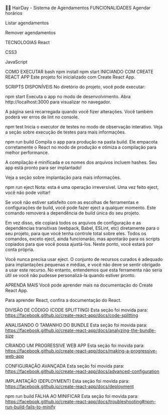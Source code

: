 💇‍♀️ HairDay - Sistema de Agendamentos
FUNCIONALIDADES
Agendar horários

Listar agendamentos

Remover agendamentos

TECNOLOGIAS
React

CSS3

JavaScript

COMO EXECUTAR
bash
npm install
npm start
INICIANDO COM CREATE REACT APP
Este projeto foi inicializado com Create React App.

SCRIPTS DISPONÍVEIS
No diretório do projeto, você pode executar:

npm start
Executa o app no modo de desenvolvimento.
Abra http://localhost:3000 para visualizar no navegador.

A página será recarregada quando você fizer alterações.
Você também poderá ver erros de lint no console.

npm test
Inicia o executor de testes no modo de observação interativo.
Veja a seção sobre execução de testes para mais informações.

npm run build
Compila o app para produção na pasta build.
Ele empacota corretamente o React no modo de produção e otimiza a compilação para melhor performance.

A compilação é minificada e os nomes dos arquivos incluem hashes.
Seu app está pronto para ser implantado!

Veja a seção sobre implantação para mais informações.

npm run eject
Nota: esta é uma operação irreversível. Uma vez feito eject, você não pode voltar!

Se você não estiver satisfeito com as escolhas de ferramentas e configurações de build, você pode fazer eject a qualquer momento. Este comando removerá a dependência de build única do seu projeto.

Em vez disso, ele copiará todos os arquivos de configuração e as dependências transitivas (webpack, Babel, ESLint, etc) diretamente para o seu projeto, para que você tenha controle total sobre eles. Todos os comandos, exceto eject, ainda funcionarão, mas apontarão para os scripts copiados para que você possa ajustá-los. Neste ponto, você estará por conta própria.

Você nunca precisa usar eject. O conjunto de recursos curados é adequado para implantações pequenas e médias, e você não deve se sentir obrigado a usar este recurso. No entanto, entendemos que esta ferramenta não seria útil se você não pudesse personalizá-la quando estiver pronto.

APRENDA MAIS
Você pode aprender mais na documentação do Create React App.

Para aprender React, confira a documentação do React.

DIVISÃO DE CÓDIGO (CODE SPLITTING)
Esta seção foi movida para: https://facebook.github.io/create-react-app/docs/code-splitting

ANALISANDO O TAMANHO DO BUNDLE
Esta seção foi movida para: https://facebook.github.io/create-react-app/docs/analyzing-the-bundle-size

CRIANDO UM PROGRESSIVE WEB APP
Esta seção foi movida para: https://facebook.github.io/create-react-app/docs/making-a-progressive-web-app

CONFIGURAÇÃO AVANÇADA
Esta seção foi movida para: https://facebook.github.io/create-react-app/docs/advanced-configuration

IMPLANTAÇÃO (DEPLOYMENT)
Esta seção foi movida para: https://facebook.github.io/create-react-app/docs/deployment

npm run build FALHA AO MINIFICAR
Esta seção foi movida para: https://facebook.github.io/create-react-app/docs/troubleshooting#npm-run-build-fails-to-minify
